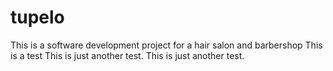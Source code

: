 # tupelo
This is a software development project for a hair salon and barbershop 
This is a test
This is just another test. 
This is just another test. 